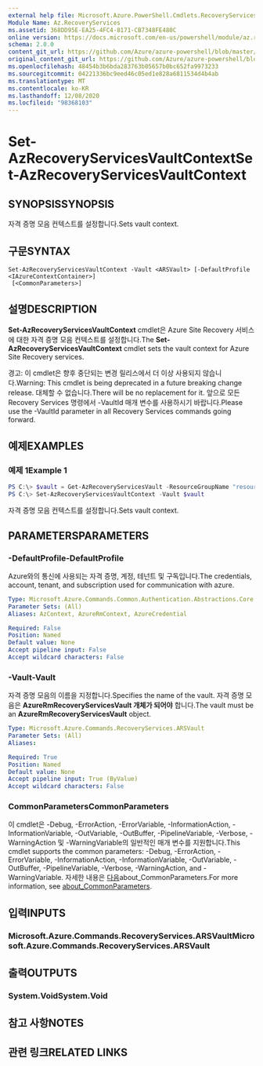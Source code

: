 ```yaml
---
external help file: Microsoft.Azure.PowerShell.Cmdlets.RecoveryServices.dll-Help.xml
Module Name: Az.RecoveryServices
ms.assetid: 368DD95E-EA25-4FC4-8171-CB7348FE480C
online version: https://docs.microsoft.com/en-us/powershell/module/az.recoveryservices/set-azrecoveryservicesvaultcontext
schema: 2.0.0
content_git_url: https://github.com/Azure/azure-powershell/blob/master/src/RecoveryServices/RecoveryServices/help/Set-AzRecoveryServicesVaultContext.md
original_content_git_url: https://github.com/Azure/azure-powershell/blob/master/src/RecoveryServices/RecoveryServices/help/Set-AzRecoveryServicesVaultContext.md
ms.openlocfilehash: 48454b3b6bda283763b05657b0bc652fa9973233
ms.sourcegitcommit: 04221336bc9eed46c05ed1e828a6811534d4b4ab
ms.translationtype: MT
ms.contentlocale: ko-KR
ms.lasthandoff: 12/08/2020
ms.locfileid: "98368103"
---
```

# <span data-ttu-id="7587e-101">Set-AzRecoveryServicesVaultContext</span><span class="sxs-lookup"><span data-stu-id="7587e-101">Set-AzRecoveryServicesVaultContext</span></span>

## <span data-ttu-id="7587e-102">SYNOPSIS</span><span class="sxs-lookup"><span data-stu-id="7587e-102">SYNOPSIS</span></span>

<span data-ttu-id="7587e-103">자격 증명 모음 컨텍스트를 설정합니다.</span><span class="sxs-lookup"><span data-stu-id="7587e-103">Sets vault context.</span></span>

## <span data-ttu-id="7587e-104">구문</span><span class="sxs-lookup"><span data-stu-id="7587e-104">SYNTAX</span></span>

```
Set-AzRecoveryServicesVaultContext -Vault <ARSVault> [-DefaultProfile <IAzureContextContainer>]
 [<CommonParameters>]
```

## <span data-ttu-id="7587e-105">설명</span><span class="sxs-lookup"><span data-stu-id="7587e-105">DESCRIPTION</span></span>

<span data-ttu-id="7587e-106">**Set-AzRecoveryServicesVaultContext** cmdlet은 Azure Site Recovery 서비스에 대한 자격 증명 모음 컨텍스트를 설정합니다.</span><span class="sxs-lookup"><span data-stu-id="7587e-106">The **Set-AzRecoveryServicesVaultContext** cmdlet sets the vault context for Azure Site Recovery services.</span></span>

<span data-ttu-id="7587e-107">경고: 이 cmdlet은 향후 중단되는 변경 릴리스에서 더 이상 사용되지 않습니다.</span><span class="sxs-lookup"><span data-stu-id="7587e-107">Warning: This cmdlet is being deprecated in a future breaking change release.</span></span> <span data-ttu-id="7587e-108">대체할 수 없습니다.</span><span class="sxs-lookup"><span data-stu-id="7587e-108">There will be no replacement for it.</span></span> <span data-ttu-id="7587e-109">앞으로 모든 Recovery Services 명령에서 -VaultId 매개 변수를 사용하시기 바랍니다.</span><span class="sxs-lookup"><span data-stu-id="7587e-109">Please use the -VaultId parameter in all Recovery Services commands going forward.</span></span>

## <span data-ttu-id="7587e-110">예제</span><span class="sxs-lookup"><span data-stu-id="7587e-110">EXAMPLES</span></span>

### <span data-ttu-id="7587e-111">예제 1</span><span class="sxs-lookup"><span data-stu-id="7587e-111">Example 1</span></span>

```powershell
PS C:\> $vault = Get-AzRecoveryServicesVault -ResourceGroupName "resourceGroup" -Name "vaultName"
PS C:\> Set-AzRecoveryServicesVaultContext -Vault $vault
```

<span data-ttu-id="7587e-112">자격 증명 모음 컨텍스트를 설정합니다.</span><span class="sxs-lookup"><span data-stu-id="7587e-112">Sets vault context.</span></span>

## <span data-ttu-id="7587e-113">PARAMETERS</span><span class="sxs-lookup"><span data-stu-id="7587e-113">PARAMETERS</span></span>

### <span data-ttu-id="7587e-114">-DefaultProfile</span><span class="sxs-lookup"><span data-stu-id="7587e-114">-DefaultProfile</span></span>

<span data-ttu-id="7587e-115">Azure와의 통신에 사용되는 자격 증명, 계정, 테넌트 및 구독입니다.</span><span class="sxs-lookup"><span data-stu-id="7587e-115">The credentials, account, tenant, and subscription used for communication with azure.</span></span>

```yaml
Type: Microsoft.Azure.Commands.Common.Authentication.Abstractions.Core.IAzureContextContainer
Parameter Sets: (All)
Aliases: AzContext, AzureRmContext, AzureCredential

Required: False
Position: Named
Default value: None
Accept pipeline input: False
Accept wildcard characters: False
```

### <span data-ttu-id="7587e-116">-Vault</span><span class="sxs-lookup"><span data-stu-id="7587e-116">-Vault</span></span>

<span data-ttu-id="7587e-117">자격 증명 모음의 이름을 지정합니다.</span><span class="sxs-lookup"><span data-stu-id="7587e-117">Specifies the name of the vault.</span></span>
<span data-ttu-id="7587e-118">자격 증명 모음은 **AzureRmRecoveryServicesVault 개체가 되어야** 합니다.</span><span class="sxs-lookup"><span data-stu-id="7587e-118">The vault must be an **AzureRmRecoveryServicesVault** object.</span></span>

```yaml
Type: Microsoft.Azure.Commands.RecoveryServices.ARSVault
Parameter Sets: (All)
Aliases:

Required: True
Position: Named
Default value: None
Accept pipeline input: True (ByValue)
Accept wildcard characters: False
```

### <span data-ttu-id="7587e-119">CommonParameters</span><span class="sxs-lookup"><span data-stu-id="7587e-119">CommonParameters</span></span>
<span data-ttu-id="7587e-120">이 cmdlet은 -Debug, -ErrorAction, -ErrorVariable, -InformationAction, -InformationVariable, -OutVariable, -OutBuffer, -PipelineVariable, -Verbose, -WarningAction 및 -WarningVariable의 일반적인 매개 변수를 지원합니다.</span><span class="sxs-lookup"><span data-stu-id="7587e-120">This cmdlet supports the common parameters: -Debug, -ErrorAction, -ErrorVariable, -InformationAction, -InformationVariable, -OutVariable, -OutBuffer, -PipelineVariable, -Verbose, -WarningAction, and -WarningVariable.</span></span> <span data-ttu-id="7587e-121">자세한 내용은 [다음](http://go.microsoft.com/fwlink/?LinkID=113216)about_CommonParameters.</span><span class="sxs-lookup"><span data-stu-id="7587e-121">For more information, see [about_CommonParameters](http://go.microsoft.com/fwlink/?LinkID=113216).</span></span>

## <span data-ttu-id="7587e-122">입력</span><span class="sxs-lookup"><span data-stu-id="7587e-122">INPUTS</span></span>

### <span data-ttu-id="7587e-123">Microsoft.Azure.Commands.RecoveryServices.ARSVault</span><span class="sxs-lookup"><span data-stu-id="7587e-123">Microsoft.Azure.Commands.RecoveryServices.ARSVault</span></span>

## <span data-ttu-id="7587e-124">출력</span><span class="sxs-lookup"><span data-stu-id="7587e-124">OUTPUTS</span></span>

### <span data-ttu-id="7587e-125">System.Void</span><span class="sxs-lookup"><span data-stu-id="7587e-125">System.Void</span></span>

## <span data-ttu-id="7587e-126">참고 사항</span><span class="sxs-lookup"><span data-stu-id="7587e-126">NOTES</span></span>

## <span data-ttu-id="7587e-127">관련 링크</span><span class="sxs-lookup"><span data-stu-id="7587e-127">RELATED LINKS</span></span>
